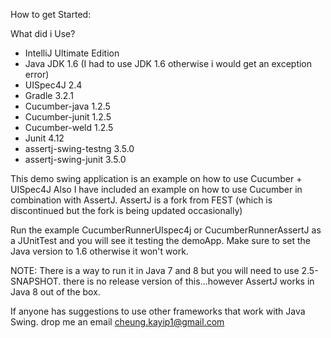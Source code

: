 How to get Started:

What did i Use?
- IntelliJ Ultimate Edition
- Java JDK 1.6 (I had to use JDK 1.6 otherwise i would get an exception error)
- UISpec4J 2.4
- Gradle 3.2.1
- Cucumber-java 1.2.5
- Cucumber-junit 1.2.5
- Cucumber-weld 1.2.5
- Junit 4.12
- assertj-swing-testng 3.5.0
- assertj-swing-junit 3.5.0

This demo swing application is an example on how to use Cucumber + UISpec4J
Also I have included an example on how to use Cucumber in combination with AssertJ. AssertJ is a fork from FEST (which is discontinued but the fork is being updated occasionally)

Run the example CucumberRunnerUIspec4j or CucumberRunnerAssertJ as a JUnitTest and you will see it testing the demoApp.
Make sure to set the Java version to 1.6 otherwise it won't work.

NOTE: There is a way to run it in Java 7 and 8 but you will need to use 2.5-SNAPSHOT. there is no release version of this...however AssertJ works in Java 8 out of the box.


If anyone has suggestions to use other frameworks that work with Java Swing.
drop me an email cheung.kayip1@gmail.com
